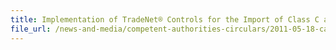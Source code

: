 ```yaml
---
title: Implementation of TradeNet® Controls for the Import of Class C and D Medical Devices into Singapore on 1 June 2011 
file_url: /news-and-media/competent-authorities-circulars/2011-05-18-ca.pdf
---
```

